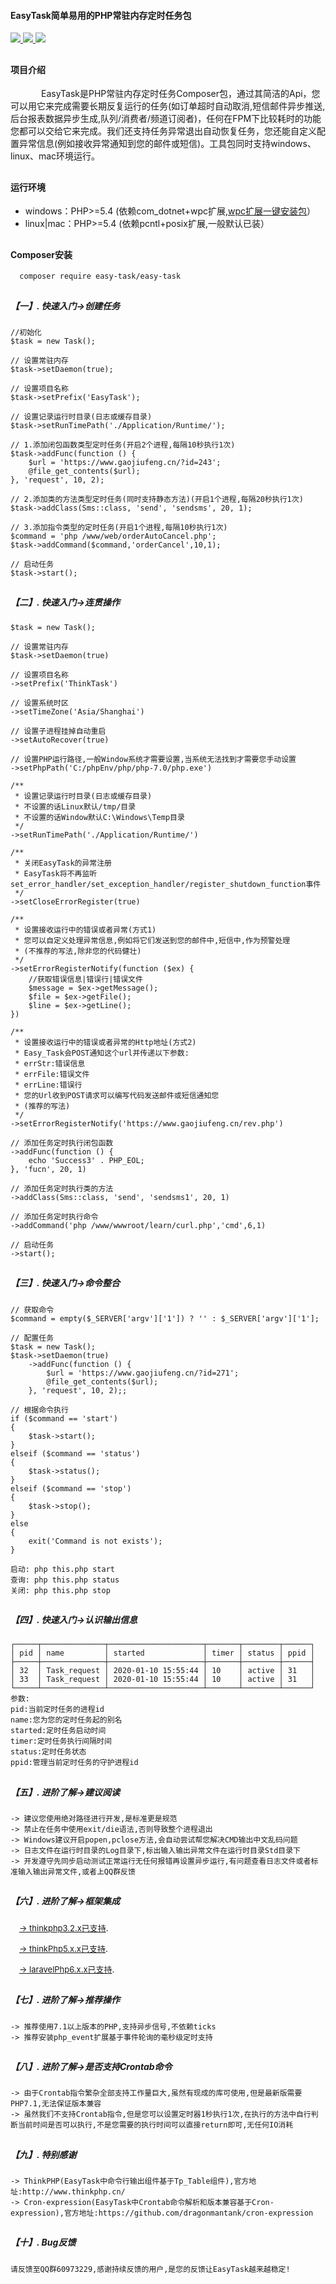 ﻿<p align=""><h4>EasyTask简单易用的PHP常驻内存定时任务包</h4></p>
<p align="">
<a href="" rel="noopener noreferrer" target="_blank" rel="noopener noreferrer">
<img src="https://www.gaojiufeng.cn/static/images/stable_version.svg" style="max-width:100%;">
<img src="https://www.gaojiufeng.cn/static/images/php_version.svg" style="max-width:100%;">
<img src="https://www.gaojiufeng.cn/static/images/license.svg" style="max-width:100%;">
</a>
</p>


## <h4 style="text-align:left">  项目介绍 </h4>
<p>&ensp;&ensp;&ensp;&ensp;&ensp;&ensp;&ensp;EasyTask是PHP常驻内存定时任务Composer包，通过其简洁的Api，您可以用它来完成需要长期反复运行的任务(如订单超时自动取消,短信邮件异步推送,后台报表数据异步生成,队列/消费者/频道订阅者)，任何在FPM下比较耗时的功能您都可以交给它来完成。我们还支持任务异常退出自动恢复任务，您还能自定义配置异常信息(例如接收异常通知到您的邮件或短信)。工具包同时支持windows、linux、mac环境运行。
</p>

## <h4>   运行环境 </h4>

<ul>
    <li>windows：PHP>=5.4 (依赖com_dotnet+wpc扩展,<a href="https://www.gaojiufeng.cn/static/exe/Wpc_install.zip" target="_blank">wpc扩展一键安装包</a>）</li>  
    <li>linux|mac：PHP>=5.4 (依赖pcntl+posix扩展,一般默认已装）</li>  
</ul>  

## <h4>  Composer安装 </h4>

~~~
  composer require easy-task/easy-task
~~~

## <h5>【一】. 快速入门->创建任务 </h5>

~~~
//初始化
$task = new Task();

// 设置常驻内存
$task->setDaemon(true);

// 设置项目名称
$task->setPrefix('EasyTask');

// 设置记录运行时目录(日志或缓存目录)
$task->setRunTimePath('./Application/Runtime/');

// 1.添加闭包函数类型定时任务(开启2个进程,每隔10秒执行1次)
$task->addFunc(function () {
    $url = 'https://www.gaojiufeng.cn/?id=243';
    @file_get_contents($url);
}, 'request', 10, 2);

// 2.添加类的方法类型定时任务(同时支持静态方法)(开启1个进程,每隔20秒执行1次)
$task->addClass(Sms::class, 'send', 'sendsms', 20, 1);

// 3.添加指令类型的定时任务(开启1个进程,每隔10秒执行1次)
$command = 'php /www/web/orderAutoCancel.php';
$task->addCommand($command,'orderCancel',10,1);

// 启动任务
$task->start();
~~~

## <h5>【二】. 快速入门->连贯操作 </h5>

~~~
$task = new Task();

// 设置常驻内存
$task->setDaemon(true)   

// 设置项目名称
->setPrefix('ThinkTask')   

// 设置系统时区
->setTimeZone('Asia/Shanghai')  

// 设置子进程挂掉自动重启
->setAutoRecover(true)  

// 设置PHP运行路径,一般Window系统才需要设置,当系统无法找到才需要您手动设置
->setPhpPath('C:/phpEnv/php/php-7.0/php.exe')

/**
 * 设置记录运行时目录(日志或缓存目录)
 * 不设置的话Linux默认/tmp/目录
 * 不设置的话Window默认C:\Windows\Temp目录
 */
->setRunTimePath('./Application/Runtime/')

/**
 * 关闭EasyTask的异常注册
 * EasyTask将不再监听set_error_handler/set_exception_handler/register_shutdown_function事件
 */
->setCloseErrorRegister(true)

/**
 * 设置接收运行中的错误或者异常(方式1)
 * 您可以自定义处理异常信息,例如将它们发送到您的邮件中,短信中,作为预警处理
 * (不推荐的写法,除非您的代码健壮)
 */
->setErrorRegisterNotify(function ($ex) {
    //获取错误信息|错误行|错误文件
    $message = $ex->getMessage();
    $file = $ex->getFile();
    $line = $ex->getLine();
})

/**
 * 设置接收运行中的错误或者异常的Http地址(方式2)
 * Easy_Task会POST通知这个url并传递以下参数:
 * errStr:错误信息
 * errFile:错误文件
 * errLine:错误行
 * 您的Url收到POST请求可以编写代码发送邮件或短信通知您
 * (推荐的写法)
 */
->setErrorRegisterNotify('https://www.gaojiufeng.cn/rev.php')

// 添加任务定时执行闭包函数
->addFunc(function () {
    echo 'Success3' . PHP_EOL;
}, 'fucn', 20, 1)   

// 添加任务定时执行类的方法
->addClass(Sms::class, 'send', 'sendsms1', 20, 1)   

// 添加任务定时执行命令
->addCommand('php /www/wwwroot/learn/curl.php','cmd',6,1)

// 启动任务
->start();
~~~

## <h5>【三】. 快速入门->命令整合 </h5>

~~~
// 获取命令
$command = empty($_SERVER['argv']['1']) ? '' : $_SERVER['argv']['1'];

// 配置任务
$task = new Task();
$task->setDaemon(true)
    ->addFunc(function () {
        $url = 'https://www.gaojiufeng.cn/?id=271';
        @file_get_contents($url);
    }, 'request', 10, 2);;

// 根据命令执行
if ($command == 'start')
{
    $task->start();
}
elseif ($command == 'status')
{
    $task->status();
}
elseif ($command == 'stop')
{
    $task->stop();
}
else
{
    exit('Command is not exists');
}

启动: php this.php start
查询: php this.php status
关闭: php this.php stop
~~~

## <h5>【四】. 快速入门->认识输出信息 </h5>

~~~
┌─────┬──────────────┬─────────────────────┬───────┬────────┬──────┐
│ pid │ name         │ started             │ timer │ status │ ppid │
├─────┼──────────────┼─────────────────────┼───────┼────────┼──────┤
│ 32  │ Task_request │ 2020-01-10 15:55:44 │ 10    │ active │ 31   │
│ 33  │ Task_request │ 2020-01-10 15:55:44 │ 10    │ active │ 31   │
└─────┴──────────────┴─────────────────────┴───────┴────────┴──────┘
参数:
pid:当前定时任务的进程id
name:您为您的定时任务起的别名
started:定时任务启动时间
timer:定时任务执行间隔时间
status:定时任务状态
ppid:管理当前定时任务的守护进程id
~~~

## <h5>【五】. 进阶了解->建议阅读 </h5>

~~~
-> 建议您使用绝对路径进行开发,是标准更是规范
-> 禁止在任务中使用exit/die语法,否则导致整个进程退出
-> Windows建议开启popen,pclose方法,会自动尝试帮您解决CMD输出中文乱码问题
-> 日志文件在运行时目录的Log目录下,标出输入输出异常文件在运行时目录Std目录下
-> 开发遵守先同步启动测试正常运行无任何报错再设置异步运行,有问题查看日志文件或者标准输入输出异常文件,或者上QQ群反馈
~~~

## <h5>【六】. 进阶了解->框架集成 </h5>

&ensp;&ensp;[<font size=2>-> thinkphp3.2.x已支持</font>](https://www.gaojiufeng.cn/?id=293). 

&ensp;&ensp;[<font size=2>-> thinkPhp5.x.x已支持</font>](https://www.gaojiufeng.cn/?id=294).

&ensp;&ensp;[<font size=2>-> laravelPhp6.x.x已支持</font>](https://www.gaojiufeng.cn/?id=295).

## <h5>【七】. 进阶了解->推荐操作 </h5>

~~~
-> 推荐使用7.1以上版本的PHP,支持异步信号,不依赖ticks
-> 推荐安装php_event扩展基于事件轮询的毫秒级定时支持
~~~

## <h5>【八】. 进阶了解->是否支持Crontab命令 </h5>

~~~
-> 由于Crontab指令繁杂全部支持工作量巨大,虽然有现成的库可使用,但是最新版需要PHP7.1,无法保证版本兼容
-> 虽然我们不支持Crontab指令,但是您可以设置定时器1秒执行1次,在执行的方法中自行判断当前时间是否可以执行,不是您需要的执行时间可以直接return即可,无任何IO消耗
~~~

## <h5>【九】. 特别感谢 </h5>
~~~
-> ThinkPHP(EasyTask中命令行输出组件基于Tp_Table组件),官方地址:http://www.thinkphp.cn/
-> Cron-expression(EasyTask中Crontab命令解析和版本兼容基于Cron-expression),官方地址:https://github.com/dragonmantank/cron-expression
~~~
## <h5>【十】. Bug反馈 </h5>
~~~
请反馈至QQ群60973229,感谢持续反馈的用户,是您的反馈让EasyTask越来越稳定!
~~~